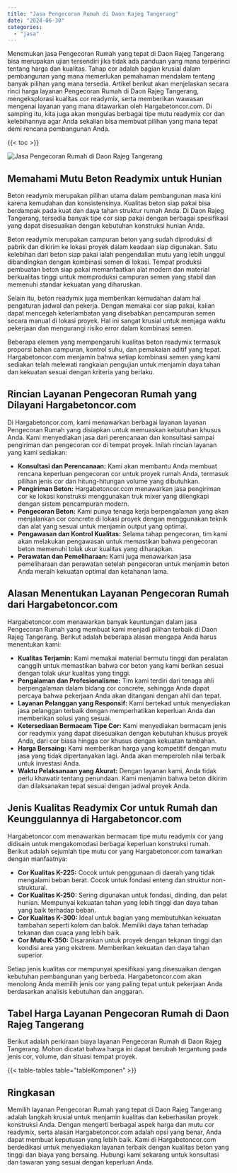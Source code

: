 ```yaml
---
title: "Jasa Pengecoran Rumah di Daon Rajeg Tangerang"
date: "2024-06-30"
categories: 
  - "jasa"
---
```



Menemukan jasa Pengecoran Rumah yang tepat di Daon Rajeg Tangerang bisa merupakan ujian tersendiri jika tidak ada panduan yang mana terperinci tentang harga dan kualitas. Tahap cor adalah bagian krusial dalam pembangunan yang mana memerlukan pemahaman mendalam tentang banyak pilihan yang mana tersedia. Artikel berikut akan menjelaskan secara rinci harga layanan Pengecoran Rumah di Daon Rajeg Tangerang, mengeksplorasi kualitas cor readymix, serta memberikan wawasan mengenai layanan yang mana ditawarkan oleh Hargabetoncor.com. Di samping itu, kita juga akan mengulas berbagai tipe mutu readymix cor dan kelebihannya agar Anda sekalian bisa membuat pilihan yang mana tepat demi rencana pembangunan Anda.

{{< toc >}}

![Jasa Pengecoran Rumah di Daon Rajeg Tangerang](https://hargareadymixid.github.io/hbc/readymix-hbc%20(22).png)

## Memahami Mutu Beton Readymix untuk Hunian

Beton readymix merupakan pilihan utama dalam pembangunan masa kini karena kemudahan dan konsistensinya. Kualitas beton siap pakai bisa berdampak pada kuat dan daya tahan struktur rumah Anda. Di Daon Rajeg Tangerang, tersedia banyak tipe cor siap pakai dengan berbagai spesifikasi yang dapat disesuaikan dengan kebutuhan konstruksi hunian Anda.

Beton readymix merupakan campuran beton yang sudah diproduksi di pabrik dan dikirim ke lokasi proyek dalam keadaan siap digunakan. Satu kelebihan dari beton siap pakai ialah pengendalian mutu yang lebih unggul dibandingkan dengan kombinasi semen di lokasi. Tempat produksi pembuatan beton siap pakai memanfaatkan alat modern dan material berkualitas tinggi untuk memproduksi campuran semen yang stabil dan memenuhi standar kekuatan yang diharuskan.

Selain itu, beton readymix juga memberikan kemudahan dalam hal pengaturan jadwal dan pekerja. Dengan memakai cor siap pakai, kalian dapat mencegah keterlambatan yang disebabkan pencampuran semen secara manual di lokasi proyek. Hal ini sangat krusial untuk menjaga waktu pekerjaan dan mengurangi risiko error dalam kombinasi semen.

Beberapa elemen yang mempengaruhi kualitas beton readymix termasuk proporsi bahan campuran, kontrol suhu, dan pemakaian aditif yang tepat. Hargabetoncor.com menjamin bahwa setiap kombinasi semen yang kami sediakan telah melewati rangkaian pengujian untuk menjamin daya tahan dan kekuatan sesuai dengan kriteria yang berlaku.

## Rincian Layanan Pengecoran Rumah yang Dilayani Hargabetoncor.com

Di Hargabetoncor.com, kami menawarkan berbagai layanan layanan Pengecoran Rumah yang disiapkan untuk memuaskan kebutuhan khusus Anda. Kami menyediakan jasa dari perencanaan dan konsultasi sampai pengiriman dan pengecoran cor di tempat proyek. Inilah rincian layanan yang kami sediakan:

- **Konsultasi dan Perencanaan:** Kami akan membantu Anda membuat rencana keperluan pengecoran cor untuk proyek rumah Anda, termasuk pilihan jenis cor dan hitung-hitungan volume yang dibutuhkan.
- **Pengiriman Beton:** Hargabetoncor.com menawarkan jasa pengiriman cor ke lokasi konstruksi menggunakan truk mixer yang dilengkapi dengan sistem pencampuran modern.
- **Pengecoran Beton:** Kami punya tenaga kerja berpengalaman yang akan menjalankan cor concrete di lokasi proyek dengan menggunakan teknik dan alat yang sesuai untuk menjamin output yang optimal.
- **Pengawasan dan Kontrol Kualitas:** Selama tahap pengecoran, tim kami akan melakukan pengawasan untuk memastikan bahwa pengecoran beton memenuhi tolak ukur kualitas yang diharapkan.
- **Perawatan dan Pemeliharaan:** Kami juga menawarkan jasa pemeliharaan dan perawatan setelah pengecoran untuk menjamin beton Anda meraih kekuatan optimal dan ketahanan lama.

## Alasan Menentukan Layanan Pengecoran Rumah dari Hargabetoncor.com

Hargabetoncor.com menawarkan banyak keuntungan dalam jasa Pengecoran Rumah yang membuat kami menjadi pilihan terbaik di Daon Rajeg Tangerang. Berikut adalah beberapa alasan mengapa Anda harus menentukan kami:

- **Kualitas Terjamin:** Kami memakai material bermutu tinggi dan peralatan canggih untuk memastikan bahwa cor beton yang kami berikan sesuai dengan tolak ukur kualitas yang tinggi.
- **Pengalaman dan Profesionalisme:** Tim kami terdiri dari tenaga ahli berpengalaman dalam bidang cor concrete, sehingga Anda dapat percaya bahwa pekerjaan Anda akan ditangani dengan ahli dan tepat.
- **Layanan Pelanggan yang Responsif:** Kami bertekad untuk menyediakan jasa pelanggan terbaik dengan memperhatikan keperluan Anda dan memberikan solusi yang sesuai.
- **Ketersediaan Bermacam Tipe Cor:** Kami menyediakan bermacam jenis cor readymix yang dapat disesuaikan dengan kebutuhan khusus proyek Anda, dari cor biasa hingga cor khusus dengan kekuatan tambahan.
- **Harga Bersaing:** Kami memberikan harga yang kompetitif dengan mutu jasa yang tidak dipertanyakan lagi. Anda akan memperoleh nilai terbaik untuk investasi Anda.
- **Waktu Pelaksanaan yang Akurat:** Dengan layanan kami, Anda tidak perlu khawatir tentang penundaan. Kami menjamin bahwa beton dikirim dan dilaksanakan tepat sesuai dengan jadwal proyek Anda.

## Jenis Kualitas Readymix Cor untuk Rumah dan Keunggulannya di Hargabetoncor.com

Hargabetoncor.com menawarkan bermacam tipe mutu readymix cor yang didisain untuk mengakomodasi berbagai keperluan konstruksi rumah. Berikut adalah sejumlah tipe mutu cor yang Hargabetoncor.com tawarkan dengan manfaatnya:

- **Cor Kualitas K-225:** Cocok untuk penggunaan di daerah yang tidak mengalami beban berat. Cocok untuk fondasi enteng dan struktur non-struktural.
- **Cor Kualitas K-250:** Sering digunakan untuk fondasi, dinding, dan pelat hunian. Mempunyai kekuatan tahan yang lebih tinggi dan daya tahan yang baik terhadap beban.
- **Cor Kualitas K-300:** Ideal untuk bagian yang membutuhkan kekuatan tambahan seperti kolom dan balok. Memiliki daya tahan terhadap tekanan dan cuaca yang lebih baik.
- **Cor Mutu K-350:** Disarankan untuk proyek dengan tekanan tinggi dan kondisi area yang ekstrem. Memberikan kekuatan dan daya tahan superior.

Setiap jenis kualitas cor mempunyai spesifikasi yang disesuaikan dengan kebutuhan pembangunan yang berbeda. Hargabetoncor.com akan menolong Anda memilih jenis cor yang paling tepat untuk pekerjaan Anda berdasarkan analisis kebutuhan dan anggaran.

## Tabel Harga Layanan Pengecoran Rumah di Daon Rajeg Tangerang

Berikut adalah perkiraan biaya layanan Pengecoran Rumah di Daon Rajeg Tangerang. Mohon dicatat bahwa harga ini dapat berubah tergantung pada jenis cor, volume, dan situasi tempat proyek.

{{< table-tables table="tableKomponen" >}}

## Ringkasan

Memilih layanan Pengecoran Rumah yang tepat di Daon Rajeg Tangerang adalah langkah krusial untuk menjamin kualitas dan keberhasilan proyek konstruksi Anda. Dengan mengerti berbagai aspek harga dan mutu cor readymix, serta alasan Hargabetoncor.com adalah opsi yang benar, Anda dapat membuat keputusan yang lebih baik. Kami di Hargabetoncor.com berdedikasi untuk menyediakan layanan terbaik dengan kualitas beton yang tinggi dan biaya yang bersaing. Hubungi kami sekarang untuk konsultasi dan tawaran yang sesuai dengan keperluan Anda.
